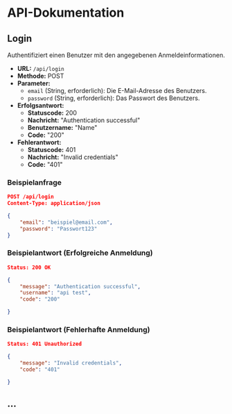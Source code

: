 # API-Dokumentation


## Login

Authentifiziert einen Benutzer mit den angegebenen Anmeldeinformationen.

- **URL:** `/api/login`
- **Methode:** POST
- **Parameter:**
  - `email` (String, erforderlich): Die E-Mail-Adresse des Benutzers.
  - `password` (String, erforderlich): Das Passwort des Benutzers.
- **Erfolgsantwort:**
  - **Statuscode:** 200
  - **Nachricht:** "Authentication successful"
  - **Benutzername:** "Name"
  - **Code:** "200"
- **Fehlerantwort:**
  - **Statuscode:** 401
  - **Nachricht:** "Invalid credentials"
  - **Code:** "401"


### Beispielanfrage

```json
POST /api/login
Content-Type: application/json

{
    "email": "beispiel@email.com",
    "password": "Passwort123"
}
```

### Beispielantwort (Erfolgreiche Anmeldung)

```json
Status: 200 OK

{
    "message": "Authentication successful",
    "username": "api test",
    "code": "200"

}
```

### Beispielantwort (Fehlerhafte Anmeldung)

```json
Status: 401 Unauthorized

{
    "message": "Invalid credentials",
    "code": "401"

}
```

## ...